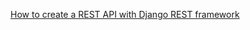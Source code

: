 [How to create a REST API with Django REST framework](https://blog.logrocket.com/django-rest-framework-create-api/)